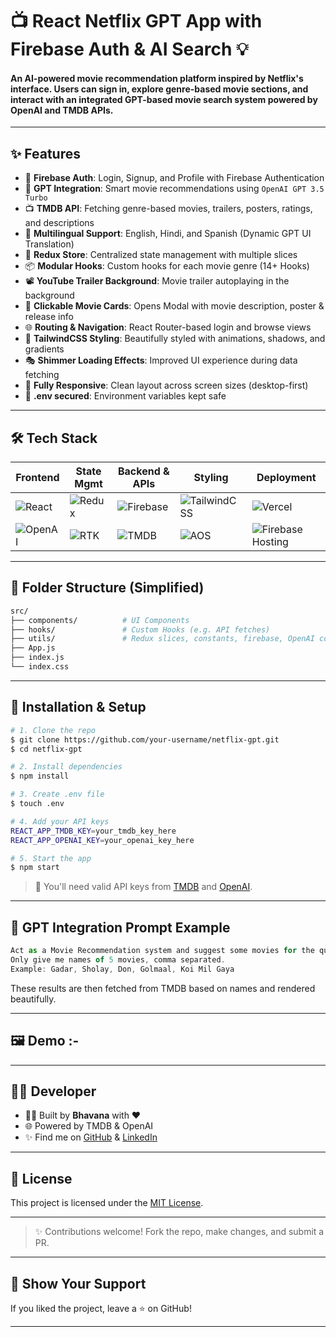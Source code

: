 # 📺 React Netflix GPT App with Firebase Auth & AI Search 💡

#### An AI-powered movie recommendation platform inspired by Netflix's interface. Users can sign in, explore genre-based movie sections, and interact with an integrated GPT-based movie search system powered by OpenAI and TMDB APIs.

---

## ✨ Features

- 🔐 **Firebase Auth**: Login, Signup, and Profile with Firebase Authentication
- 🧠 **GPT Integration**: Smart movie recommendations using `OpenAI GPT 3.5 Turbo`
- 📺 **TMDB API**: Fetching genre-based movies, trailers, posters, ratings, and descriptions
- 📜 **Multilingual Support**: English, Hindi, and Spanish (Dynamic GPT UI Translation)
- 🧰 **Redux Store**: Centralized state management with multiple slices
- 📦 **Modular Hooks**: Custom hooks for each movie genre (14+ Hooks)
- 📽️ **YouTube Trailer Background**: Movie trailer autoplaying in the background
- 🎥 **Clickable Movie Cards**: Opens Modal with movie description, poster & release info
- 🌐 **Routing & Navigation**: React Router-based login and browse views
- 🎨 **TailwindCSS Styling**: Beautifully styled with animations, shadows, and gradients
- 🎭 **Shimmer Loading Effects**: Improved UI experience during data fetching
- 🦾 **Fully Responsive**: Clean layout across screen sizes (desktop-first)
- 🚫 **.env secured**: Environment variables kept safe

---


## 🛠️ Tech Stack

| Frontend      | State Mgmt     | Backend & APIs    | Styling        | Deployment |
|---------------|----------------|-------------------|----------------|------------|
| ![React](https://img.shields.io/badge/React-20232A?style=flat&logo=react&logoColor=61DAFB) | ![Redux](https://img.shields.io/badge/Redux-593D88?style=flat&logo=redux&logoColor=white) | ![Firebase](https://img.shields.io/badge/Firebase-ffca28?style=flat&logo=firebase&logoColor=black) | ![TailwindCSS](https://img.shields.io/badge/TailwindCSS-06B6D4?style=flat&logo=tailwindcss&logoColor=white) | ![Vercel](https://img.shields.io/badge/Vercel-000?style=flat&logo=vercel&logoColor=white) |
| ![OpenAI](https://img.shields.io/badge/OpenAI-412991?style=flat&logo=openai&logoColor=white) | ![RTK](https://img.shields.io/badge/Redux_Toolkit-purple?style=flat) | ![TMDB](https://img.shields.io/badge/TMDB-01b4e4?style=flat&logoColor=white) | ![AOS](https://img.shields.io/badge/AOS-Animation-green?style=flat) | ![Firebase Hosting](https://img.shields.io/badge/Hosted_on-Firebase-yellow?style=flat) |

---


## 📂 Folder Structure (Simplified)

```bash
src/
├── components/          # UI Components
├── hooks/               # Custom Hooks (e.g. API fetches)
├── utils/               # Redux slices, constants, firebase, OpenAI config
├── App.js
├── index.js
└── index.css
```

---

## 🔧 Installation & Setup

```bash
# 1. Clone the repo
$ git clone https://github.com/your-username/netflix-gpt.git
$ cd netflix-gpt

# 2. Install dependencies
$ npm install

# 3. Create .env file
$ touch .env

# 4. Add your API keys
REACT_APP_TMDB_KEY=your_tmdb_key_here
REACT_APP_OPENAI_KEY=your_openai_key_here

# 5. Start the app
$ npm start
```

> 🔑 You'll need valid API keys from [TMDB](https://developer.themoviedb.org/) and [OpenAI](https://platform.openai.com/).

---

## 🧠 GPT Integration Prompt Example

```js
Act as a Movie Recommendation system and suggest some movies for the query: action-comedy.
Only give me names of 5 movies, comma separated.
Example: Gadar, Sholay, Don, Golmaal, Koi Mil Gaya
```

These results are then fetched from TMDB based on names and rendered beautifully.

---


## 🖼️ Demo :-



---

## 🧑‍💻 Developer

- 👩‍💻 Built by **Bhavana** with ❤️
- 🌐 Powered by TMDB & OpenAI
- ✨ Find me on [GitHub](https://github.com/your-github) & [LinkedIn](https://linkedin.com/in/your-linkedin)

---

## 📜 License

This project is licensed under the [MIT License](LICENSE).

---

> ✨ Contributions welcome! Fork the repo, make changes, and submit a PR.

---

## 🌟 Show Your Support

If you liked the project, leave a ⭐️ on GitHub!

---


